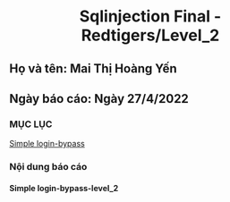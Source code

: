 # <div align="center"><p> Sqlinjection Final - Redtigers/Level_2</p></div>
 ## Họ và tên: Mai Thị Hoàng Yến
 ## Ngày báo cáo: Ngày 27/4/2022
 ### MỤC LỤC
   [Simple login-bypass](#gioithieu)
   
### Nội dung báo cáo 
#### Simple login-bypass-level_2 <a name="gioithieu"></a>
